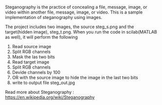 Steganography is the practice of concealing a file, message, image, or video within another file, message, image, or video.
This is a sample implementation of steganography using images.

The project includes two images, the source steg_s.png and the target(hidden image), steg_t.png.
When you run the code in scilab(MATLAB as well), it will perform the following

1. Read source image
2. Split RGB channels
3. Mask the las two bits
4. Read target image
5. Split RGB channels
6. Devide channels by 100
7. OR with the source image to hide the image in the last two bits
8. write to output file steg_out.jpg

Read more about Steganography : https://en.wikipedia.org/wiki/Steganography